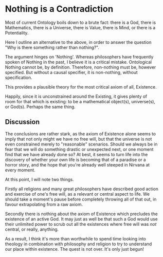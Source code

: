 # Nothing is a Contradiction

Most of current Ontology boils down to a brute fact: there is a God, there is Mathematics, there is a Universe, there is Value, there is Mind, or there is a Potentiality.

Here I outline an alternative to the above, in order to answer the question "Why is there something rather than nothing?".

The argument hinges on 'Nothing'. Whereas philosophers have frequently spoken of Nothing in the past, I believe it is a critical mistake. Ontological Nothing cannot be, by definition. Therefore, non-nothing must be, however specified. But without a causal specifier, it is non-nothing, without specification.

This provides a plausible theory for the most critical axiom of all, Existence.

Happily, since it is unconstrained around the Existing, it gives plenty of room for that which is existing: to be a mathematical object(s), universe(s), or God(s). Perhaps the same thing.

## Discussion

The conclusions are rather stark, as the axiom of Existence alone seems to imply that not only might we have no free will, but that the universe is not even constrained merely to "reasonable" scenarios. Should we always be in fear that we will do something drastic or unexpected next, or one moment find that we have already done so? At best, it seems to turn life into the discovery of whether your own life is becoming that of a paradise or a horror story, and the hope that you're already well steeped in Nirvana at every moment.

At this point, I will note two things.

Firstly all religions and many great philosophers have described good action and exercise of one's free will, as a relevant or central aspect to life. We should take a moment's pause before completely throwing all of that out, in favour extrapolating from a raw axiom.

Secondly there is nothing about the axiom of Existence which precludes the existence of an active God. It may just as well be that such a God would use their unlimited power to scrub out all the existences where free will was *not* central, or really, anything.

As a result, I think it's more than worthwhile to spend time looking into theology in combination with philosophy and religion to try to understand our place within existence. The quest is not over. It's only just begun!
